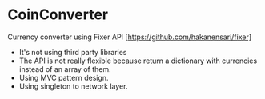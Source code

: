 # CoinConverter
Currency converter using Fixer API [https://github.com/hakanensari/fixer]


- It's not using third party libraries
- The API is not really flexible because return a dictionary with currencies instead of an array of them.
- Using MVC pattern design.
- Using singleton to network layer.

